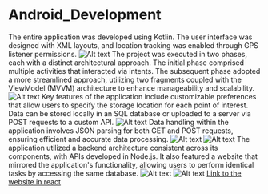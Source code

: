 # Android_Development
The entire application was developed using Kotlin. The user interface was designed with XML layouts, and location tracking was enabled through GPS listener permissions.
![Alt text](pics/mobile.jpg)
The project was executed in two phases, each with a distinct architectural approach. The initial phase comprised multiple activities that interacted via intents. The subsequent phase adopted a more streamlined approach, utilizing two fragments coupled with the ViewModel (MVVM) architecture to enhance manageability and scalability.
![Alt text](pics/mobile2.jpg)
Key features of the application include customizable preferences that allow users to specify the storage location for each point of interest. Data can be stored locally in an SQL database or uploaded to a server via POST requests to a custom API.
![Alt text](pics/mobile3.jpg)
Data handling within the application involves JSON parsing for both GET and POST requests, ensuring efficient and accurate data processing.
![Alt text](pics/mobile4.jpg)
![Alt text](pics/search.jpg)
The application utilized a backend architecture consistent across its components, with APIs developed in Node.js. It also featured a website that mirrored the application's functionality, allowing users to perform identical tasks by accessing the same database.
![Alt text](pics/big.jpg)
![Alt text](pics/big.png)
[Link to the website in react](https://github.com/Boldizsarb/point_of_interest_react.git)